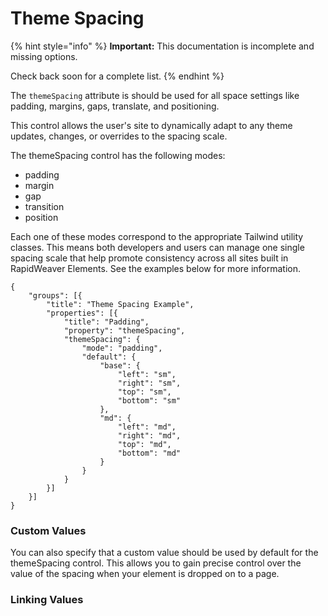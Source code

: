 # Theme Spacing

{% hint style="info" %}
**Important:** This documentation is incomplete and missing options.

Check back soon for a complete list.
{% endhint %}

The `themeSpacing` attribute is should be used for all space settings like padding, margins, gaps, translate, and positioning.

This control allows the user's site to dynamically adapt to any theme updates, changes, or overrides to the spacing scale.

The themeSpacing control has the following modes:

* padding
* margin
* gap
* transition
* position

Each one of these modes correspond to the appropriate Tailwind utility classes. This means both developers and users can manage one single spacing scale that help promote consistency across all sites built in RapidWeaver Elements. See the examples below for more information.

```
{
    "groups": [{
        "title": "Theme Spacing Example",
        "properties": [{
            "title": "Padding",
            "property": "themeSpacing",
            "themeSpacing": {
                "mode": "padding",
                "default": {
                    "base": {
                        "left": "sm",
                        "right": "sm",
                        "top": "sm",
                        "bottom": "sm"
                    },
                    "md": {
                        "left": "md",
                        "right": "md",
                        "top": "md",
                        "bottom": "md"
                    }
                }
            }
        }]
    }]
}
```

### Custom Values

You can also specify that a custom value should be used by default for the themeSpacing control. This allows you to gain precise control over the value of the spacing when your element is dropped on to a page.

### Linking Values
